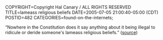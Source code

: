 COPYRIGHT=Copyright Hal Canary / ALL RIGHTS RESERVED
TITLE=lameass religious beliefs
DATE=2005-07-05 21:00:40-05:00 (CDT)
POSTID=482
CATEGORIES=found-on-the-internets;

“Nowhere in the Constitution does it say anything about it being illegal to ridicule or deride someone's lameass religious beliefs.” ([source](http://www.rotten.com/library/religion/scientology/))
